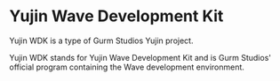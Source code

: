 # Yujin Wave Development Kit

Yujin WDK is a type of Gurm Studios Yujin project.

Yujin WDK stands for Yujin Wave Development Kit and is Gurm Studios' official program containing the Wave development environment.

